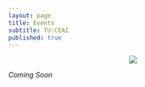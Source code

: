 ```yaml
---
layout: page
title: Events
subtitle: TU:CEAI
published: true
---
```


<p style="text-align:center;"><img src="{{ 'img/tulogo.png' | relative_url }}"/></p>

*Coming Soon*